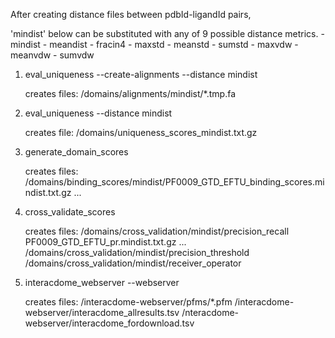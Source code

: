 After creating distance files between pdbId-ligandId pairs,

'mindist' below can be substituted with any of 9 possible distance metrics.
    - mindist
    - meandist
    - fracin4
    - maxstd
    - meanstd
    - sumstd
    - maxvdw
    - meanvdw
    - sumvdw

1. eval_uniqueness --create-alignments --distance mindist

    creates files:
    /domains/alignments/mindist/*.tmp.fa

2. eval_uniqueness --distance mindist

    creates file:
    /domains/uniqueness_scores_mindist.txt.gz

3. generate_domain_scores

    creates files:
    /domains/binding_scores/mindist/PF0009_GTD_EFTU_binding_scores.mindist.txt.gz
    ...

4. cross_validate_scores

    creates files:
    /domains/cross_validation/mindist/precision_recall
        PF0009_GTD_EFTU_pr.mindist.txt.gz
        ...
    /domains/cross_validation/mindist/precision_threshold
    /domains/cross_validation/mindist/receiver_operator

5. interacdome_webserver --webserver

    creates files:
    /interacdome-webserver/pfms/*.pfm
    /interacdome-webserver/interacdome_allresults.tsv
    /nteracdome-webserver/interacdome_fordownload.tsv


